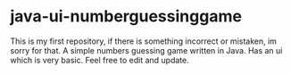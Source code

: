 # java-ui-numberguessinggame
This is my first repository, if there is something incorrect or mistaken, im sorry for that.
A simple numbers guessing game written in Java. Has an ui which is very basic. Feel free to edit and update.
